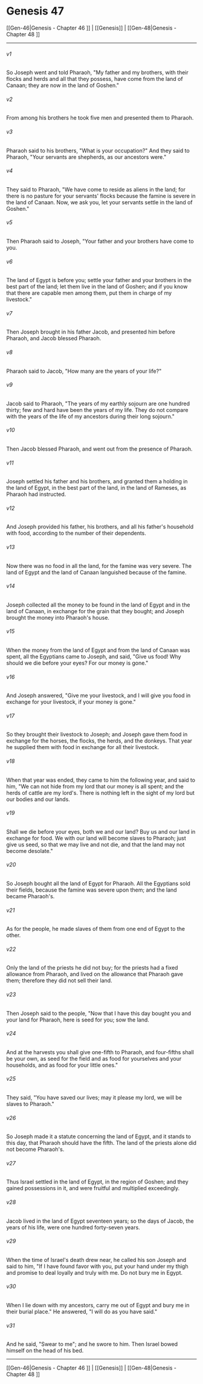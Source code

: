 # Genesis 47

[[Gen-46|Genesis - Chapter 46 ]] | [[Genesis]] | [[Gen-48|Genesis - Chapter 48 ]]
***

###### v1
So Joseph went and told Pharaoh, "My father and my brothers, with their flocks and herds and all that they possess, have come from the land of Canaan; they are now in the land of Goshen."
###### v2
From among his brothers he took five men and presented them to Pharaoh.
###### v3
Pharaoh said to his brothers, "What is your occupation?" And they said to Pharaoh, "Your servants are shepherds, as our ancestors were."
###### v4
They said to Pharaoh, "We have come to reside as aliens in the land; for there is no pasture for your servants' flocks because the famine is severe in the land of Canaan. Now, we ask you, let your servants settle in the land of Goshen."
###### v5
Then Pharaoh said to Joseph, "Your father and your brothers have come to you.
###### v6
The land of Egypt is before you; settle your father and your brothers in the best part of the land; let them live in the land of Goshen; and if you know that there are capable men among them, put them in charge of my livestock."
###### v7
Then Joseph brought in his father Jacob, and presented him before Pharaoh, and Jacob blessed Pharaoh.
###### v8
Pharaoh said to Jacob, "How many are the years of your life?"
###### v9
Jacob said to Pharaoh, "The years of my earthly sojourn are one hundred thirty; few and hard have been the years of my life. They do not compare with the years of the life of my ancestors during their long sojourn."
###### v10
Then Jacob blessed Pharaoh, and went out from the presence of Pharaoh.
###### v11
Joseph settled his father and his brothers, and granted them a holding in the land of Egypt, in the best part of the land, in the land of Rameses, as Pharaoh had instructed.
###### v12
And Joseph provided his father, his brothers, and all his father's household with food, according to the number of their dependents.
###### v13
Now there was no food in all the land, for the famine was very severe. The land of Egypt and the land of Canaan languished because of the famine.
###### v14
Joseph collected all the money to be found in the land of Egypt and in the land of Canaan, in exchange for the grain that they bought; and Joseph brought the money into Pharaoh's house.
###### v15
When the money from the land of Egypt and from the land of Canaan was spent, all the Egyptians came to Joseph, and said, "Give us food! Why should we die before your eyes? For our money is gone."
###### v16
And Joseph answered, "Give me your livestock, and I will give you food in exchange for your livestock, if your money is gone."
###### v17
So they brought their livestock to Joseph; and Joseph gave them food in exchange for the horses, the flocks, the herds, and the donkeys. That year he supplied them with food in exchange for all their livestock.
###### v18
When that year was ended, they came to him the following year, and said to him, "We can not hide from my lord that our money is all spent; and the herds of cattle are my lord's. There is nothing left in the sight of my lord but our bodies and our lands.
###### v19
Shall we die before your eyes, both we and our land? Buy us and our land in exchange for food. We with our land will become slaves to Pharaoh; just give us seed, so that we may live and not die, and that the land may not become desolate."
###### v20
So Joseph bought all the land of Egypt for Pharaoh. All the Egyptians sold their fields, because the famine was severe upon them; and the land became Pharaoh's.
###### v21
As for the people, he made slaves of them from one end of Egypt to the other.
###### v22
Only the land of the priests he did not buy; for the priests had a fixed allowance from Pharaoh, and lived on the allowance that Pharaoh gave them; therefore they did not sell their land.
###### v23
Then Joseph said to the people, "Now that I have this day bought you and your land for Pharaoh, here is seed for you; sow the land.
###### v24
And at the harvests you shall give one-fifth to Pharaoh, and four-fifths shall be your own, as seed for the field and as food for yourselves and your households, and as food for your little ones."
###### v25
They said, "You have saved our lives; may it please my lord, we will be slaves to Pharaoh."
###### v26
So Joseph made it a statute concerning the land of Egypt, and it stands to this day, that Pharaoh should have the fifth. The land of the priests alone did not become Pharaoh's.
###### v27
Thus Israel settled in the land of Egypt, in the region of Goshen; and they gained possessions in it, and were fruitful and multiplied exceedingly.
###### v28
Jacob lived in the land of Egypt seventeen years; so the days of Jacob, the years of his life, were one hundred forty-seven years.
###### v29
When the time of Israel's death drew near, he called his son Joseph and said to him, "If I have found favor with you, put your hand under my thigh and promise to deal loyally and truly with me. Do not bury me in Egypt.
###### v30
When I lie down with my ancestors, carry me out of Egypt and bury me in their burial place." He answered, "I will do as you have said."
###### v31
And he said, "Swear to me"; and he swore to him. Then Israel bowed himself on the head of his bed.

***

[[Gen-46|Genesis - Chapter 46 ]] | [[Genesis]] | [[Gen-48|Genesis - Chapter 48 ]]
